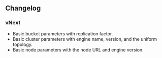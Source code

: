 ## Changelog

### vNext

- Basic bucket parameters with replication factor.
- Basic cluster parameters with engine name, version, and the uniform topology.
- Basic node parameters with the node URL and engine version.


